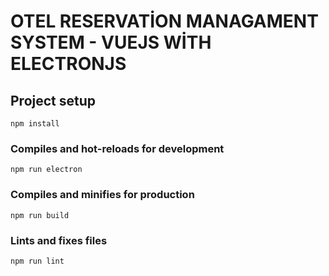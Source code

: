 # OTEL RESERVATİON MANAGAMENT SYSTEM - VUEJS WİTH ELECTRONJS

## Project setup
```
npm install
```

### Compiles and hot-reloads for development
```
npm run electron
```

### Compiles and minifies for production
```
npm run build
```

### Lints and fixes files
```
npm run lint
```
